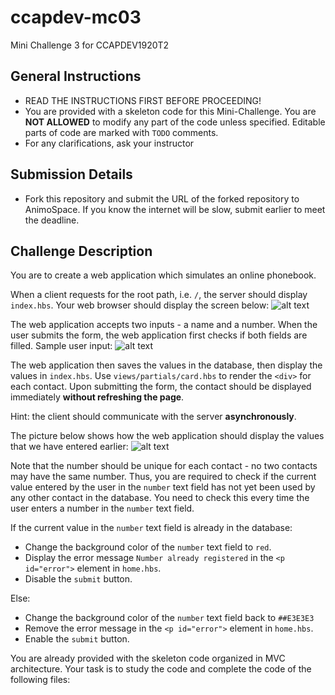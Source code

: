 # ccapdev-mc03
Mini Challenge 3 for CCAPDEV1920T2

## General Instructions
- READ THE INSTRUCTIONS FIRST BEFORE PROCEEDING!
- You are provided with a skeleton code for this Mini-Challenge. You are **NOT ALLOWED** to modify any part of the code unless specified. Editable parts of code are marked with `TODO` comments.
- For any clarifications, ask your instructor

## Submission Details
- Fork this repository and submit the URL of the forked repository to AnimoSpace. If you know the internet will be slow, submit earlier to meet the deadline.

## Challenge Description
You are to create a web application which simulates an online phonebook.

When a client requests for the root path, i.e. `/`, the server should display `index.hbs`. Your web browser should display the screen below:
![alt text](https://github.com/arvention/ccapdev-mc03/blob/master/home.png "Index Page")

The web application accepts two inputs - a name and a number. When the user submits the form, the web application first checks if both fields are filled. Sample user input:
![alt text](https://github.com/arvention/ccapdev-mc03/blob/master/filled-form.png "Filled Form")

The web application then saves the values in the database, then display the values in `index.hbs`. Use `views/partials/card.hbs` to render the `<div>` for each contact. Upon submitting the form, the contact should be displayed immediately **without refreshing the page**.

Hint: the client should communicate with the server **asynchronously**.

The picture below shows how the web application should display the values that we have entered earlier:
![alt text](https://github.com/arvention/ccapdev-mc03/blob/master/displayed-contact.png "Displayed Contact")

Note that the number should be unique for each contact - no two contacts may have the same number. Thus, you are required to check if the current value entered by the user in the `number` text field has not yet been used by any other contact in the database. You need to check this every time the user enters a number in the `number` text field.

If the current value in the `number` text field is already in the database:
- Change the background color of the `number` text field to `red`.
- Display the error message `Number already registered` in the `<p id="error">` element in `home.hbs`.
- Disable the `submit` button.

Else:
- Change the background color of the `number` text field back to `##E3E3E3`
- Remove the error message in the `<p id="error">` element in `home.hbs`.
- Enable the `submit` button.

You are already provided with the skeleton code organized in MVC architecture. Your task is to study the code and complete the code of the following files:

